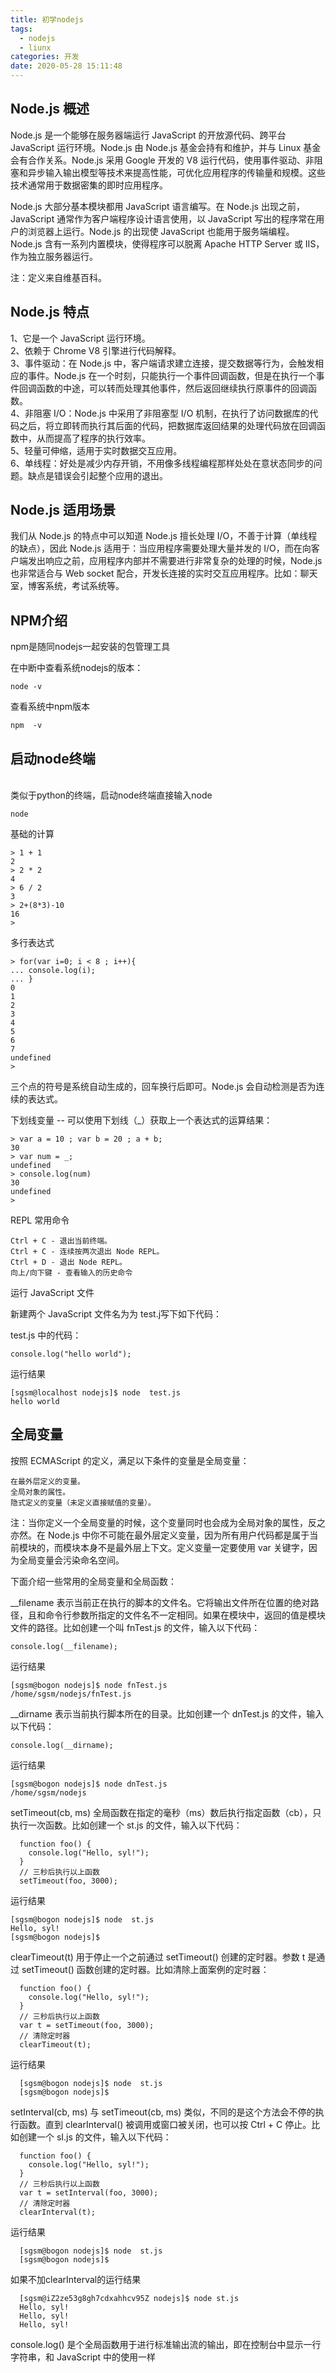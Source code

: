 ```yaml
---
title: 初学nodejs
tags:
  - nodejs
  - liunx
categories: 开发
date: 2020-05-28 15:11:48
---
```

## Node.js 概述

Node.js 是一个能够在服务器端运行 JavaScript 的开放源代码、跨平台 JavaScript 运行环境。Node.js 由 Node.js 基金会持有和维护，并与 Linux 基金会有合作关系。Node.js 采用 Google 开发的 V8 运行代码，使用事件驱动、非阻塞和异步输入输出模型等技术来提高性能，可优化应用程序的传输量和规模。这些技术通常用于数据密集的即时应用程序。

Node.js 大部分基本模块都用 JavaScript 语言编写。在 Node.js 出现之前，JavaScript 通常作为客户端程序设计语言使用，以 JavaScript 写出的程序常在用户的浏览器上运行。Node.js 的出现使 JavaScript 也能用于服务端编程。Node.js 含有一系列内置模块，使得程序可以脱离 Apache HTTP Server 或 IIS，作为独立服务器运行。

注：定义来自维基百科。

## Node.js 特点

  1、它是一个 JavaScript 运行环境。
  <br/>2、依赖于 Chrome V8 引擎进行代码解释。<br/>
  3、事件驱动：在 Node.js 中，客户端请求建立连接，提交数据等行为，会触发相应的事件。Node.js 在一个时刻，只能执行一个事件回调函数，但是在执行一个事件回调函数的中途，可以转而处理其他事件，然后返回继续执行原事件的回调函数。
  <br/>4、非阻塞 I/O：Node.js 中采用了非阻塞型 I/O 机制，在执行了访问数据库的代码之后，将立即转而执行其后面的代码，把数据库返回结果的处理代码放在回调函数中，从而提高了程序的执行效率。<br/>
  5、轻量可伸缩，适用于实时数据交互应用。
  <br/>6、单线程：好处是减少内存开销，不用像多线程编程那样处处在意状态同步的问题。缺点是错误会引起整个应用的退出。<br/>

## Node.js 适用场景

我们从 Node.js 的特点中可以知道 Node.js 擅长处理 I/O，不善于计算（单线程的缺点），因此 Node.js 适用于：当应用程序需要处理大量并发的 I/O，而在向客户端发出响应之前，应用程序内部并不需要进行非常复杂的处理的时候，Node.js 也非常适合与 Web socket 配合，开发长连接的实时交互应用程序。比如：聊天室，博客系统，考试系统等。


## NPM介绍
npm是随同nodejs一起安装的包管理工具

在中断中查看系统nodejs的版本：

    node -v

查看系统中npm版本

    npm  -v

## 启动node终端
<br/>类似于python的终端，启动node终端直接输入node

    node

基础的计算

    > 1 + 1
    2
    > 2 * 2
    4
    > 6 / 2
    3
    > 2+(8*3)-10
    16
    > 

多行表达式

    > for(var i=0; i < 8 ; i++){
    ... console.log(i);
    ... }
    0
    1
    2
    3
    4
    5
    6
    7
    undefined
    > 

三个点的符号是系统自动生成的，回车换行后即可。Node.js 会自动检测是否为连续的表达式。

下划线变量 -- 可以使用下划线（_）获取上一个表达式的运算结果：

    > var a = 10 ; var b = 20 ; a + b;
    30
    > var num = _;
    undefined
    > console.log(num)
    30
    undefined
    > 

REPL 常用命令

    Ctrl + C - 退出当前终端。
    Ctrl + C - 连续按两次退出 Node REPL。
    Ctrl + D - 退出 Node REPL。
    向上/向下键 - 查看输入的历史命令

运行 JavaScript 文件

新建两个 JavaScript 文件名为为 test.j写下如下代码：

test.js 中的代码：

    console.log("hello world");

运行结果

    [sgsm@localhost nodejs]$ node  test.js 
    hello world


## 全局变量

按照 ECMAScript 的定义，满足以下条件的变量是全局变量：

    在最外层定义的变量。
    全局对象的属性。
    隐式定义的变量（未定义直接赋值的变量）。

注：当你定义一个全局变量的时候，这个变量同时也会成为全局对象的属性，反之亦然。在 Node.js 中你不可能在最外层定义变量，因为所有用户代码都是属于当前模块的，而模块本身不是最外层上下文。定义变量一定要使用 var 关键字，因为全局变量会污染命名空间。

下面介绍一些常用的全局变量和全局函数：

  __filename 表示当前正在执行的脚本的文件名。它将输出文件所在位置的绝对路径，且和命令行参数所指定的文件名不一定相同。如果在模块中，返回的值是模块文件的路径。比如创建一个叫 fnTest.js 的文件，输入以下代码：

    console.log(__filename);

  运行结果

    [sgsm@bogon nodejs]$ node fnTest.js
    /home/sgsm/nodejs/fnTest.js


  __dirname 表示当前执行脚本所在的目录。比如创建一个 dnTest.js 的文件，输入以下代码：

    console.log(__dirname);

  运行结果

    [sgsm@bogon nodejs]$ node dnTest.js 
    /home/sgsm/nodejs

  setTimeout(cb, ms) 全局函数在指定的毫秒（ms）数后执行指定函数（cb），只执行一次函数。比如创建一个 st.js 的文件，输入以下代码：

      function foo() {
        console.log("Hello, syl!");
      }
      // 三秒后执行以上函数
      setTimeout(foo, 3000);

  运行结果

    [sgsm@bogon nodejs]$ node  st.js 
    Hello, syl!
    [sgsm@bogon nodejs]$

  clearTimeout(t) 用于停止一个之前通过 setTimeout() 创建的定时器。参数 t 是通过 setTimeout() 函数创建的定时器。比如清除上面案例的定时器：

      function foo() {
        console.log("Hello, syl!");
      }
      // 三秒后执行以上函数
      var t = setTimeout(foo, 3000);
      // 清除定时器
      clearTimeout(t);

  运行结果

      [sgsm@bogon nodejs]$ node  st.js 
      [sgsm@bogon nodejs]$ 

  setInterval(cb, ms) 与 setTimeout(cb, ms) 类似，不同的是这个方法会不停的执行函数。直到 clearInterval() 被调用或窗口被关闭，也可以按 Ctrl + C 停止。比如创建一个 sI.js 的文件，输入以下代码：

      function foo() {
        console.log("Hello, syl!");
      }
      // 三秒后执行以上函数
      var t = setInterval(foo, 3000);
      // 清除定时器
      clearInterval(t);

  运行结果

      [sgsm@bogon nodejs]$ node  st.js 
      [sgsm@bogon nodejs]$ 

  如果不加clearInterval的运行结果

      [sgsm@iZ2ze53g8gh7cdxahhcv95Z nodejs]$ node st.js 
      Hello, syl!
      Hello, syl!
      Hello, syl!

  console.log() 是个全局函数用于进行标准输出流的输出，即在控制台中显示一行字符串，和 JavaScript 中的使用一样